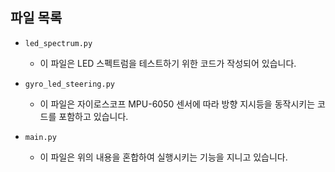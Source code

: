 ## 파일 목록

- `led_spectrum.py`
  - 이 파일은 LED 스펙트럼을 테스트하기 위한 코드가 작성되어 있습니다.
  
- `gyro_led_steering.py`
  - 이 파일은 자이로스코프 MPU-6050 센서에 따라 방향 지시등을 동작시키는 코드를 포함하고 있습니다.
  
- `main.py`
  - 이 파일은 위의 내용을 혼합하여 실행시키는 기능을 지니고 있습니다.
